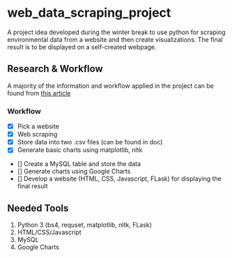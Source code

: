 # web_data_scraping_project
A project idea developed during the winter break to use python for scraping environmental data from a website and then create visualizations. The final result is to be displayed on a self-created webpage.

## Research & Workflow
A majority of the information and workflow applied in the project can be found from [this article](https://towardsdatascience.com/web-scraping-with-python-a-to-copy-z-277a445d64c7)

### Workflow

- [x] Pick a website 
- [x] Web scraping
- [x] Store data into two .csv files (can be found in doc)
- [x] Generate basic charts using matplotlib, nltk
- [] Create a MySQL table and store the data
- [] Generate charts using Google Charts 
- [] Develop a website (HTML, CSS, Javascript, FLask) for displaying the final result

## Needed Tools
1. Python 3 (bs4, requset, matplotlib, nltk, FLask)
2. HTML/CSS/Javascript
3. MySQL
4. Google Charts

